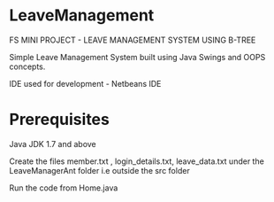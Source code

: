 # LeaveManagement
FS MINI PROJECT - LEAVE MANAGEMENT SYSTEM USING B-TREE 

Simple Leave Management System built using Java Swings and OOPS concepts.

IDE used for development - Netbeans IDE 

# Prerequisites 
Java JDK 1.7 and above

Create the files member.txt , login_details.txt, leave_data.txt under the LeaveManagerAnt folder 
i.e outside the src folder 

Run the code from Home.java 

